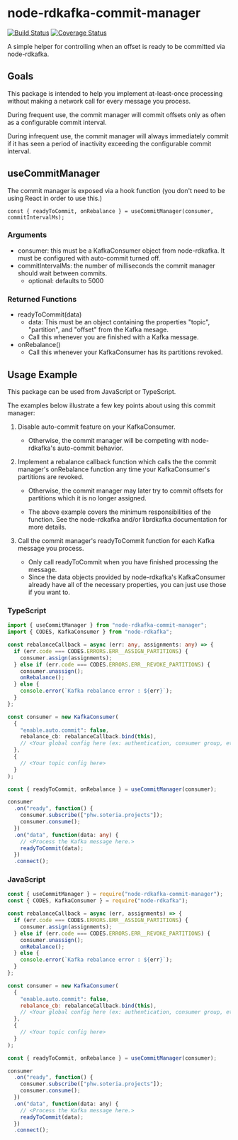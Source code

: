 # node-rdkafka-commit-manager

[![Build Status](https://travis-ci.org/HenselPhelps/node-rdkafka-commit-manager.svg?branch=master)](https://travis-ci.org/HenselPhelps/node-rdkafka-commit-manager)
[![Coverage Status](https://coveralls.io/repos/github/HenselPhelps/node-rdkafka-commit-manager/badge.svg?branch=master)](https://coveralls.io/github/HenselPhelps/node-rdkafka-commit-manager?branch=master)

A simple helper for controlling when an offset is ready to be committed via node-rdkafka.

## Goals

This package is intended to help you implement at-least-once processing without making a network call for every message you process.

During frequent use, the commit manager will commit offsets only as often as a configurable commit interval.

During infrequent use, the commit manager will always immediately commit if it has seen a period of inactivity exceeding the configurable commit interval.

## useCommitManager

The commit manager is exposed via a hook function (you don't need to be using React in order to use this.)

`const { readyToCommit, onRebalance } = useCommitManager(consumer, commitIntervalMs);`

### Arguments

- consumer: this must be a KafkaConsumer object from node-rdkafka. It must be configured with auto-commit turned off.
- commitIntervalMs: the number of milliseconds the commit manager should wait between commits.
  - optional: defaults to 5000

### Returned Functions

- readyToCommit(data)
  - data: This must be an object containing the properties "topic", "partition", and "offset" from the Kafka mesage.
  - Call this whenever you are finished with a Kafka message.
- onRebalance()
  - Call this whenever your KafkaConsumer has its partitions revoked.

## Usage Example

This package can be used from JavaScript or TypeScript.

The examples below illustrate a few key points about using this commit manager:

1. Disable auto-commit feature on your KafkaConsumer.

   - Otherwise, the commit manager will be competing with node-rdkafka's auto-commit behavior.

1. Implement a rebalance callback function which calls the the commit manager's onRebalance function any time your KafkaConsumer's partitions are revoked.

   - Otherwise, the commit manager may later try to commit offsets for partitions which it is no longer assigned.

   - The above example covers the minimum responsibilities of the function. See the node-rdkafka and/or librdkafka documentation for more details.

1. Call the commit manager's readyToCommit function for each Kafka message you process.

   - Only call readyToCommit when you have finished processing the message.
   - Since the data objects provided by node-rdkafka's KafkaConsumer already have all of the necessary properties, you can just use those if you want to.

### TypeScript

```TypeScript
import { useCommitManager } from "node-rdkafka-commit-manager";
import { CODES, KafkaConsumer } from "node-rdkafka";

const rebalanceCallback = async (err: any, assignments: any) => {
  if (err.code === CODES.ERRORS.ERR__ASSIGN_PARTITIONS) {
    consumer.assign(assignments);
  } else if (err.code === CODES.ERRORS.ERR__REVOKE_PARTITIONS) {
    consumer.unassign();
    onRebalance();
  } else {
    console.error(`Kafka rebalance error : ${err}`);
  }
};

const consumer = new KafkaConsumer(
  {
    "enable.auto.commit": false,
    rebalance_cb: rebalanceCallback.bind(this),
    // <Your global config here (ex: authentication, consumer group, etc.)>
  },
  {
    // <Your topic config here>
  }
);

const { readyToCommit, onRebalance } = useCommitManager(consumer);

consumer
  .on("ready", function() {
    consumer.subscribe(["phw.soteria.projects"]);
    consumer.consume();
  })
  .on("data", function(data: any) {
    // <Process the Kafka message here.>
    readyToCommit(data);
  })
  .connect();
```

### JavaScript

```JavaScript
const { useCommitManager } = require("node-rdkafka-commit-manager");
const { CODES, KafkaConsumer } = require("node-rdkafka");

const rebalanceCallback = async (err, assignments) => {
  if (err.code === CODES.ERRORS.ERR__ASSIGN_PARTITIONS) {
    consumer.assign(assignments);
  } else if (err.code === CODES.ERRORS.ERR__REVOKE_PARTITIONS) {
    consumer.unassign();
    onRebalance();
  } else {
    console.error(`Kafka rebalance error : ${err}`);
  }
};

const consumer = new KafkaConsumer(
  {
    "enable.auto.commit": false,
    rebalance_cb: rebalanceCallback.bind(this),
    // <Your global config here (ex: authentication, consumer group, etc.)>
  },
  {
    // <Your topic config here>
  }
);

const { readyToCommit, onRebalance } = useCommitManager(consumer);

consumer
  .on("ready", function() {
    consumer.subscribe(["phw.soteria.projects"]);
    consumer.consume();
  })
  .on("data", function(data: any) {
    // <Process the Kafka message here.>
    readyToCommit(data);
  })
  .connect();
```
